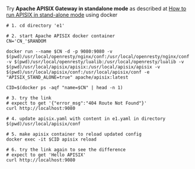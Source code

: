 Try **Apache APISIX Gateway in standalone mode** as described at [How to run APISIX in stand-alone mode](https://hub.docker.com/r/apache/apisix) using docker

```
# 1. cd directory 'e1'

# 2. start Apache APISIX docker container
CN='CN_'$RANDOM

docker run --name $CN -d -p 9080:9080 -v $(pwd)/usr/local/openresty/nginx/conf:/usr/local/openresty/nginx/conf -v $(pwd)/usr/local/openresty/lualib:/usr/local/openresty/lualib -v $(pwd)/usr/local/apisix/apisix:/usr/local/apisix/apisix -v $(pwd)/usr/local/apisix/conf:/usr/local/apisix/conf -e "APISIX_STAND_ALONE=true" apache/apisix:latest

CID=$(docker ps -aqf "name=$CN" | head -n 1)

# 3. try the link
# expect to get '{"error_msg":"404 Route Not Found"}'
curl http://localhost:9080

# 4. update apisix.yaml with content in e1.yaml in directory $(pwd)/usr/local/apisix/conf

# 5. make apisix container to reload updated config
docker exec -it $CID apisix reload

# 6. try the link again to see the difference
# expect to get 'Hello APISIX'
curl http://localhost:9080

```